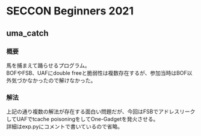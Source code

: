 # SECCON Beginners 2021
## uma_catch
### 概要
馬を捕まえて踊らせるプログラム。  
BOFやFSB、UAFにdouble freeと脆弱性は複数存在するが、参加当時はBOF以外気づかなかったので解けなかった。  
### 解法
上記の通り複数の解法が存在する面白い問題だが、今回はFSBでアドレスリークしてUAFでtcache poisoningをしてOne-Gadgetを発火させる。  
詳細はexp.pyにコメントで書いているので省略。  
